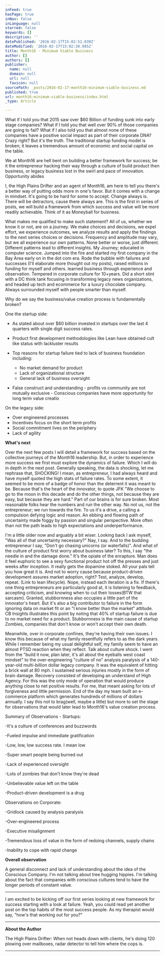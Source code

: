```yaml
---
inFeed: true
hasPage: true
inNav: false
inLanguage: null
starred: false
keywords: []
description: ''
datePublished: '2016-02-17T15:02:51.839Z'
dateModified: '2016-02-17T15:02:30.985Z'
title: Month16 - Minimum Viable Business
author: []
authors: []
publisher:
  name: null
  domain: null
  url: null
  favicon: null
sourcePath: _posts/2016-02-17-month16-minimum-viable-business.md
published: true
url: month16-minimum-viable-business/index.html
_type: Article

---
```

What if I told you that 2015 saw over $60 Billion of funding sunk into early stage companies? What if I told you that well over 90% of those companies are going to fail?  What if I also told you that almost none of these companies have a positive social impact as part of their corporate DNA?  Crazy right? But it's the truth. The traditional startup funding model is broken; it leaves a tremendous amount of economic and social capital on the table. 

We at Month16 are hell bent on building a better framework for success; be it the entrepreneur hacking their way through a culture of build product then business, or legacy business lost in the swirl and pace of innovation. Opportunity abides

I, the High Plains Drifter and an agent of Month16, am here to tell you there's a better way of putting odds more in one's favor. But it comes with a change in mindset. It's going to be hard for some to accept. Change always is. There will be detractors, cause there always are. This is the first in series of posts, we will build a framework from which success and value will be more readily achievable. Think of it as Moneyball for business. 

What makes me qualified to make such statement?  All of us, whether we know it or not, are on a journey.  We make choices and decisions, we expel effort, we experience outcomes, we analyze results and apply the findings to the next series choices or decisions. Frequency and amplitude may vary, but we all experience our own patterns. None better or worse, just different. Different patterns lead to different insights. My Journey; educated in computer science. Jumped into the fire and started my first company in the Bay Area early on in the dot com era. Rode the bubble with failures and successes (I'll elaborate more thought out my posts), raised millions in funding for myself and others. learned business through experience and observation.  Tempered in corporate culture for 10+years. Did a short stint with a DC think tank focusing in transforming legacy news organizations, and headed up tech and ecommerce for a luxury chocolate company. Always surrounded myself with people smarter than myself. 

Why do we say the business/value creation process is fundamentally broken?

One the startup side:

* As stated about over $60 billion invested in startups over the last 4 quarters with single digit success rates.
* Product first development methodologies like Lean have obtained cult like status with lackluster results

* Top reasons for startup failure tied to lack of business foundation including: 
  * No market demand for product 
  * Lack of organizational structure 
  * General lack of business oversight
* False construct and understanding - profits vs community are not mutually exclusive  - Conscious companies have more opportunity for long term value creatio

On the legacy side:

* Over engineered processes
* Incentives focus on the short term profits
* Social commitment lives on the periphery
* Lack of agility  

**What's next**

Over the next few posts I will detail a framework for success based on the collective journeys of the Month16 leadership. But, in order to experience more success we first must explore the dynamics of failure. Which I will do in depth in the next post. Generally speaking,  the data is shocking, let me rephrase that, SHOCKING! I mean, as entrepreneur, I had always heard and have myself quoted the high stats of failure rates.  To some extent, it seemed to be more of a badge of honor than the deterrent it was meant to be. Because that's the heart of the innovator, to quote JFK "We choose to go to the moon in this decade and do the other things, not because they are easy, but because they are hard." Part of our brains is for sure broken.  Most reasonable folks hear the numbers and run the other way. No not us, not the entrepreneur; we run towards the fire. To us it's a drive, a calling a compulsion defying logic and reason. An ebbing and flowing path of uncertainty made foggy by passion and singular perspective. More often than not the path leads to high expectations and underperformance. 

I'm a little older now and arguably a bit wiser. Looking back I ask myself, "Was all of that uncertainty necessary?" Nay, I say. And to the budding entrepreneur I say, "Don't go chasing unicorns (or waterfalls)". And what of the culture of product first worry about business later? To this, I say "the needle in and the damage done." It's the opiate of the enrapture. Man does it feel euphoric to see a sexy functional product hot off the presses and just weeks after inception.  It really gets the dopamine stoked. All your pals tell you how great it is. And not to worry cause because product-driven development assures market adoption, right? Test, analyze, develop,  repeat. (Link to lean lifecycle). Nope, instead each iteration is a fix. If there's one thing entrepreneurs are particularly good at, it is listening to feedback, accepting criticism, and knowing when to cut their losses(BTW that sarcasm). Granted, stubbornness also occupies a little part of the innovator's heart. But it's also a big contributor to failure in the form ignoring data on market fit or an "I know better than the market" attitude. CB Insights illustrates this point by noting that 40% of startup failure is due to no market need for a product.  Stubbornness is the main cause of startup Zombies, companies that don't know or won't accept their own death. 

Meanwhile, over in corporate confines, they're having their own issues.  I know this because of what my family resentfully refers to as the dark years. While I remember being my usual delightful self, my family seem to have an almost PTSD reaction when they reflect. Talk about culture shock. I went from the "build it now, plan later, it's all about the eyeballs west coast mindset" to the over-engineering "culture of no"  analysis paralysis of a 140-year-old multi-billion dollar legacy company. It was the equivalent of hitting a brick wall at 80 mph. I sustained serious injuries mostly in the form of brain damage.  Recovery consisted of developing an understand of High Agency. For this was the only mode of operation that would produce anything close to net positive results. For me, that meant asking for lots of forgiveness and little permission. End of the day my team built an e-commerce platform which generates hundreds of millions of dollars annually.  I say this not to brag(well, maybe a little) but more to set the stage for observations that would later lead to Month16's value creation process. 

Summary of  Observations - Startups:

-It's a culture of conferences and buzzwords

-Fueled impulse and immediate gratification 

-Low, low, low success rate. I mean low

-Super smart people being burned out 

-Lack of experienced oversight 

-Lots of zombies that don't know they're dead

-Unbelievable value left on the table 

-Product-driven development is a drug

Observations on Corporate:

-Gridlock caused by analysis paralysis

-Over-engineered process

-Executive misalignment 

-Tremendous loss of value in the form of redoing channels, supply chains 

-Inability to cope with rapid change

**Overall observation**

A general disconnect and lack of understanding about the idea of the Conscious Company. I'm not talking about tree hugging hippies. I'm talking about the fact that companies with conscious cultures tend to have the longer periods of constant value. 

****

I am excited to be kicking off our first series looking at new framework for success starting with a look at failure. Yeah, you could read yet another post on the top habits of the most success people. As my therapist would say, "how's that working out for you?"

****

**About the Author**

The High Plains Drifter: When not heads down with clients, he's doing 120 plowing over mailboxes, radar detector to tell him where the cops is. 

****